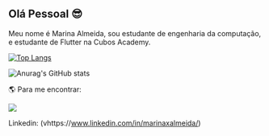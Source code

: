 ## Olá Pessoal 😎

Meu nome é Marina Almeida, sou estudante de engenharia da computação, e estudante de Flutter na Cubos Academy.

[![Top Langs](https://github-readme-stats.vercel.app/api/top-langs/?username=marinaxalmeida&layout=compact)](https://github.com/marinaxalmeida/github-readme-stats)

![Anurag's GitHub stats](https://github-readme-stats.vercel.app/api?username=marinaxalmeida&show_icons=true&theme=radical)

🌎 Para me encontrar:

<a href = "marinaalmeidadev@gmail.com"><img src="https://img.shields.io/badge/Gmail-D14836?style=for-the-badge&logo=gmail&logoColor=white" target="_blank"></a>

Linkedin: (vhttps://www.linkedin.com/in/marinaxalmeida/)

